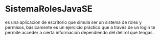 # SistemaRolesJavaSE
es una aplicacion de escritorio que simula ser un sistema de roles y permisos, básicamente es un ejercicio práctico que a través de un login te permite acceder a cierta información dependiendo del del rol que tengas. 
